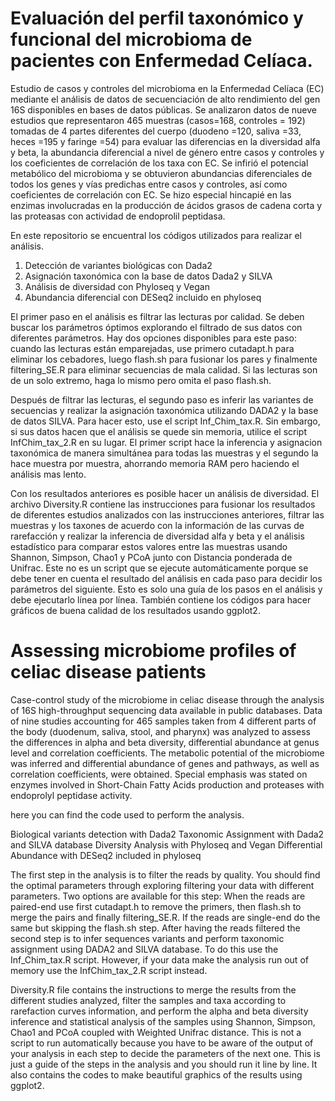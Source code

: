 # Evaluación del perfil taxonómico y funcional del microbioma de pacientes con Enfermedad Celíaca.

Estudio de casos y controles del microbioma en la Enfermedad Celíaca (EC) mediante el análisis de datos de secuenciación de alto rendimiento del gen 16S disponibles en bases de datos públicas. Se analizaron datos de nueve estudios que representaron 465 muestras (casos=168, controles = 192) tomadas de 4 partes diferentes del cuerpo (duodeno =120, saliva =33, heces =195 y faringe =54) para evaluar las diferencias en la diversidad alfa y beta, la abundancia diferencial a nivel de género entre casos y controles y los coeficientes de correlación de los taxa con EC. Se infirió el potencial metabólico del microbioma y se obtuvieron abundancias diferenciales de todos los  genes y vías predichas entre casos y controles, así como coeficientes de correlación con EC. Se hizo especial hincapié en las enzimas involucradas en la producción de ácidos grasos de cadena corta y las proteasas con actividad de endoprolil peptidasa. 

En este repositorio se encuentral los códigos utilizados para realizar el análisis.

1. Detección de variantes biológicas con Dada2
2. Asignación taxonómica con la base de datos Dada2 y SILVA
3. Análisis de diversidad con Phyloseq y Vegan
4. Abundancia diferencial con DESeq2 incluido en phyloseq

El primer paso en el análisis es filtrar las lecturas por calidad. Se deben buscar los parámetros óptimos explorando el filtrado de sus datos con diferentes parámetros. Hay dos opciones disponibles para este paso: cuando las lecturas están emparejadas, use primero cutadapt.h para eliminar los cebadores, luego flash.sh para fusionar los pares y finalmente filtering_SE.R para eliminar secuencias de mala calidad. Si las lecturas son de un solo extremo, haga lo mismo pero omita el paso flash.sh. 

Después de filtrar las lecturas, el segundo paso es inferir las variantes de secuencias y realizar la asignación taxonómica utilizando DADA2 y la base de datos SILVA. Para hacer esto, use el script Inf_Chim_tax.R. Sin embargo, si sus datos hacen que el análisis se quede sin memoria, utilice el script InfChim_tax_2.R en su lugar. El primer script hace la inferencia y asignacion taxonómica de manera simultánea para todas las muestras y el segundo la hace muestra por muestra, ahorrando memoria RAM pero haciendo el análisis mas lento.

Con los resultados anteriores es posible hacer un análisis de diversidad. El archivo Diversity.R contiene las instrucciones para fusionar los resultados de diferentes estudios analizados con las instrucciones anteriores, filtrar las muestras y los taxones de acuerdo con la información de las curvas de rarefacción y realizar la inferencia de diversidad alfa y beta y el análisis estadístico para comparar estos valores entre las muestras usando Shannon, Simpson, Chao1 y PCoA junto con Distancia ponderada de Unifrac. Este no es un script que se ejecute automáticamente porque se debe tener en cuenta el resultado del análisis en cada paso para decidir los parámetros del siguiente. Esto es solo una guía de los pasos en el análisis y debe ejecutarlo línea por línea. También contiene los códigos para hacer gráficos de buena calidad de los resultados usando ggplot2.



# Assessing microbiome profiles of celiac disease patients

Case-control study of the microbiome in celiac disease through the analysis of 16S high-throughput sequencing data available in public databases. Data of nine studies accounting for 465 samples taken from 4 different parts of the body (duodenum, saliva, stool, and pharynx) was analyzed to assess the differences in alpha and beta diversity, differential abundance at genus level and correlation coefficients. The metabolic potential of the microbiome was inferred and differential abundance of genes and pathways, as well as correlation coefficients, were obtained. Special emphasis was stated on enzymes involved in Short-Chain Fatty Acids production and proteases with endoprolyl peptidase activity.

here you can find the code used to perform the analysis.

Biological variants detection with Dada2
Taxonomic Assignment with Dada2 and SILVA database
Diversity Analysis with Phyloseq and Vegan
Differential Abundance with DESeq2 included in phyloseq

The first step in the analysis is to filter the reads by quality. You should find the optimal parameters through exploring filtering your data with different parameters. Two options are available for this step: When the reads are paired-end use first cutadapt.h to remove the primers, then flash.sh to merge the pairs and finally filtering_SE.R. If the reads are single-end do the same but skipping the flash.sh step. After having the reads filtered the second step is to infer sequences variants and perform taxonomic assignment using DADA2 and SILVA database. To do this use the Inf_Chim_tax.R script. However, if your data make the analysis run out of memory use the InfChim_tax_2.R script instead.

Diversity.R file contains the instructions to merge the results from the different studies analyzed, filter the samples and taxa according to rarefaction curves information, and perform the alpha and beta diversity inference and statistical analysis of the samples using Shannon, Simpson, Chao1 and  PCoA coupled with Weighted Unifrac distance. This is not a script to run automatically because you have to be aware of the output of your analysis in each step to decide the parameters of the next one. This is just a guide of the steps in the analysis and you should run it line by line. It also contains the codes to make beautiful graphics of the results using ggplot2.

